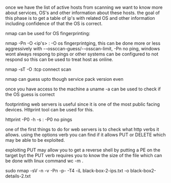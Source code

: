 
once we have the list of active hosts from scanning we want to know more about services, OS's and other information about these hosts. the goal of this phase is to get a table of ip's with related OS and other information including confidence of that the OS is correct.

nmap can be used for OS fingerprinting:

nmap -Pn -O <ip's> : -O os fingerprintging, this can be done more or less aggressively with --ossccan-guess/--osscan-limit, -Pn no ping, windows wont always respong to pings or other systems can be configured to not respond so this can be used to treat host as online.

nmap -sT -O <ip range> :tcp connect scan
  
nmap can guess upto though service pack version even 

once you have access to the machine a uname -a can be used to check if the OS guess is correct


footprinting web servers is useful since it is one of the most public facing devices. Httprint tool can be used for this.

httprint -P0 -h <target host> -s <signature file> : -P0 no pings

one of the first things to do for web servers is to check what http verbs it allows. using the options verb you can find if it allows PUT or DELETE which may be able to be exploited.

exploiting PUT may allow you to get a reverse shell by putting a PE on the target byt the PUT verb requires you to know the size of the file which can be done with linux command  wc -m <file>.

sudo nmap -sV -n -v -Pn -p- -T4 -iL black-box-2-ips.txt -o black-box2-details-2.txt

